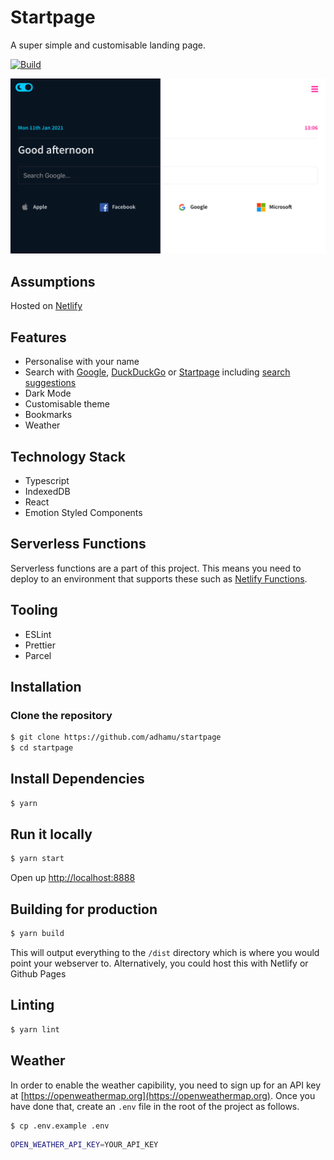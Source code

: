 # Startpage

A super simple and customisable landing page.

[![Build](https://github.com/adhamu/startpage/workflows/CI/badge.svg)](https://github.com/adhamu/startpage/actions)

![startpage](screens/home.png)

## Assumptions

Hosted on [Netlify](https://netlify.com)

## Features

- Personalise with your name
- Search with [Google](https://www.google.co.uk), [DuckDuckGo](https://duckduckgo.com) or [Startpage](https://www.startpage.com) including [search suggestions](#search-suggestions)
- Dark Mode
- Customisable theme
- Bookmarks
- Weather

## Technology Stack

- Typescript
- IndexedDB
- React
- Emotion Styled Components

## Serverless Functions

Serverless functions are a part of this project. This means you need to deploy to an environment that supports these such as [Netlify Functions](https://www.netlify.com/products/functions/).

## Tooling

- ESLint
- Prettier
- Parcel

## Installation

### Clone the repository

```sh
$ git clone https://github.com/adhamu/startpage
$ cd startpage
```

## Install Dependencies

```sh
$ yarn
```

## Run it locally

```sh
$ yarn start
```

Open up [http://localhost:8888](http://localhost:8888)

## Building for production

```sh
$ yarn build
```

This will output everything to the `/dist` directory which is where you would point your webserver to. Alternatively, you could host this with Netlify or Github Pages

## Linting

```sh
$ yarn lint
```

## Weather

In order to enable the weather capibility, you need to sign up for an API key at [https://openweathermap.org](https://openweathermap.org). Once you have done that, create an `.env` file in the root of the project as follows.

```sh
$ cp .env.example .env
```

```sh
OPEN_WEATHER_API_KEY=YOUR_API_KEY
```
